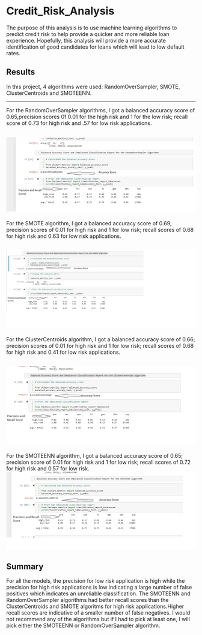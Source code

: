 # Credit_Risk_Analysis
The purpose of this analysis is to use machine learning algorithms to predict credit risk to help provide a quicker and more reliable loan experience. Hopefully, this analysis will provide a more accurate identification of good candidates for loans which will lead to low default rates.
##  Results
In this project, 4 algorithms were used: RandomOverSampler, SMOTE, ClusterCentroids and SMOTEENN.

---
For the RandomOverSampler algorithms, I got a balanced accuracy score of 0.65,precision scores 0f 0.01 for the high risk and 1 for the low risk; recall score of 0.73 for high risk and .57 for low risk applications.

![RandomOverSampler](https://github.com/Elewekeadanma/Credit_Risk_Analysis/blob/main/RandomOverSampler.jpg)
---
For the SMOTE algorithm, I got a balanced accuracy score of 0.69, precision scores of 0.01 for high risk and 1 for low risk; recall scores of 0.68 for high risk and 0.63 for low risk applications.

![SMOTE](https://github.com/Elewekeadanma/Credit_Risk_Analysis/blob/main/SMOTE.jpg)
---
For the ClusterCentroids algorithm, I got a balanced accuracy score of 0.66; precision scores of 0.01 for high risk and 1 for low risk; recall scores of 0.68 for high risk and 0.41 for low risk applications.

![ClusterCentroids](https://github.com/Elewekeadanma/Credit_Risk_Analysis/blob/main/ClusterCentroids.jpg)
---
For the SMOTEENN algorithm, I got a balanced accuracy score of 0.65; precision score of 0.01 for high risk and 1 for low risk; recall scores of 0.72 for high risk and 0.57 for low risk.
![SMOTEENN](https://github.com/Elewekeadanma/Credit_Risk_Analysis/blob/main/SMOTEENN.jpg)
##  Summary
For all the models, the precision for low risk application is high while the precision for high risk applications is low indicating a large number of false positives which indicates an unreliable classification.
The SMOTEENN and RandomOverSampler algorithms had better recall scores than the ClusterCentroids and SMOTE algoritms for high risk applications.Higher recall scores are indicative of a smaller number of false negatives. I would not recommend any of the algorithms but if I had to pick at least one, I will pick either the SMOTEENN or RandomOverSampler algorithm.











